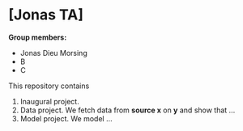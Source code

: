 # \[Jonas TA\]

**Group members:**
- Jonas Dieu Morsing
- B
- C

This repository contains  
1. Inaugural project. 
2. Data project. We fetch data from **source x** on **y** and show that ...
3. Model project. We model ...
